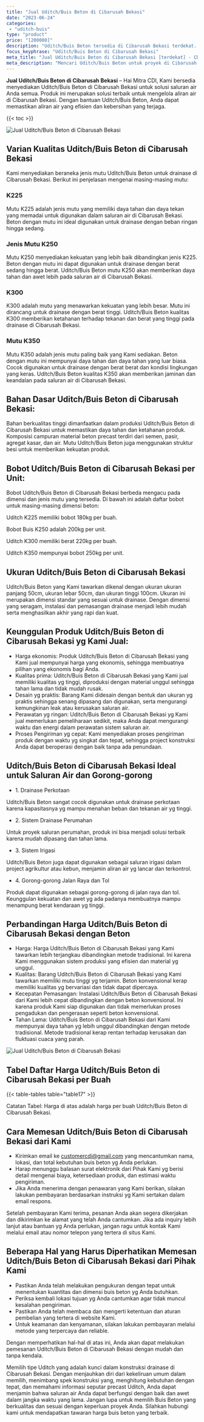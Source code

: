 ```yaml
---
title: "Jual Uditch/Buis Beton di Cibarusah Bekasi"
date: "2023-06-24"
categories:
 - "uditch-buis"
type: "product"
price: "[200000]"
description: "Uditch/Buis Beton tersedia di Cibarusah Bekasi terdekat. Uditch/Buis Beton ini umumnya digunakan dalam proyek konstruksi sebagai saluran drainase yang efisien dan berkualitas tinggi. Silakan kontak kami untuk keterangan lebih lanjut."
focus_keyphrase: "Uditch/Buis Beton di Cibarusah Bekasi"
meta_title: "Jual Uditch/Buis Beton di Cibarusah Bekasi [terdekat] - CDI"
meta_description: "Mencari Uditch/Buis Beton untuk proyek di Cibarusah Bekasi? Kami menyediakan Uditch/Buis Beton yang berkualitas untuk konstruksi saluran pembuangan. Dapatkan penawaran terbaik sekarang."
---
```


**Jual Uditch/Buis Beton di Cibarusah Bekasi** – Hai Mitra CDI, Kami bersedia menyediakan Uditch/Buis Beton di Cibarusah Bekasi untuk solusi saluran air Anda semua. Produk ini merupakan solusi terbaik untuk mengelola aliran air di Cibarusah Bekasi. Dengan bantuan Uditch/Buis Beton, Anda dapat memastikan aliran air yang efisien dan kebersihan yang terjaga.

{{< toc >}}

![Jual Uditch/Buis Beton di Cibarusah Bekasi](/images/uditch-buis/uditch-beton-11.jpg)

## Varian Kualitas Uditch/Buis Beton di Cibarusah Bekasi

Kami menyediakan beraneka jenis mutu Uditch/Buis Beton untuk drainase di Cibarusah Bekasi. Berikut ini penjelasan mengenai masing-masing mutu:

### K225

Mutu K225 adalah jenis mutu yang memiliki daya tahan dan daya tekan yang memadai untuk digunakan dalam saluran air di Cibarusah Bekasi. Beton dengan mutu ini ideal digunakan untuk drainase dengan beban ringan hingga sedang.

### Jenis Mutu K250

Mutu K250 menyediakan kekuatan yang lebih baik dibandingkan jenis K225. Beton dengan mutu ini dapat digunakan untuk drainase dengan berat sedang hingga berat. Uditch/Buis Beton mutu K250 akan memberikan daya tahan dan awet lebih pada saluran air di Cibarusah Bekasi.

### K300

K300 adalah mutu yang menawarkan kekuatan yang lebih besar. Mutu ini dirancang untuk drainase dengan berat tinggi. Uditch/Buis Beton kualitas K300 memberikan ketahanan terhadap tekanan dan berat yang tinggi pada drainase di Cibarusah Bekasi.

### Mutu K350

Mutu K350 adalah jenis mutu paling baik yang Kami sediakan. Beton dengan mutu ini mempunyai daya tahan dan daya tahan yang luar biasa. Cocok digunakan untuk drainase dengan berat berat dan kondisi lingkungan yang keras. Uditch/Buis Beton kualitas K350 akan memberikan jaminan dan keandalan pada saluran air di Cibarusah Bekasi.

## Bahan Dasar Uditch/Buis Beton di Cibarusah Bekasi:

Bahan berkualitas tinggi dimanfaatkan dalam produksi Uditch/Buis Beton di Cibarusah Bekasi untuk memastikan daya tahan dan ketahanan produk. Komposisi campuran material beton precast terdiri dari semen, pasir, agregat kasar, dan air. Mutu Uditch/Buis Beton juga menggunakan struktur besi untuk memberikan kekuatan produk.

## Bobot Uditch/Buis Beton di Cibarusah Bekasi per Unit:

Bobot Uditch/Buis Beton di Cibarusah Bekasi berbeda mengacu pada dimensi dan jenis mutu yang tersedia. Di bawah ini adalah daftar bobot untuk masing-masing dimensi beton:

Uditch K225 memiliki bobot 180kg per buah.

Bobot Buis K250 adalah 200kg per unit.

Uditch K300 memiliki berat 220kg per buah.

Uditch K350 mempunyai bobot 250kg per unit.

## Ukuran Uditch/Buis Beton di Cibarusah Bekasi

Uditch/Buis Beton yang Kami tawarkan dikenal dengan ukuran ukuran panjang 50cm, ukuran lebar 50cm, dan ukuran tinggi 100cm. Ukuran ini merupakan dimensi standar yang sesuai untuk drainase. Dengan dimensi yang seragam, instalasi dan pemasangan drainase menjadi lebih mudah serta menghasilkan akhir yang rapi dan kuat.

## Keunggulan Produk Uditch/Buis Beton di Cibarusah Bekasi yg Kami Jual:

*   Harga ekonomis: Produk Uditch/Buis Beton di Cibarusah Bekasi yang Kami jual mempunyai harga yang ekonomis, sehingga membuatnya pilihan yang ekonomis bagi Anda.
*   Kualitas prima: Uditch/Buis Beton di Cibarusah Bekasi yang Kami jual memiliki kualitas yg tinggi, diproduksi dengan material unggul sehingga tahan lama dan tidak mudah rusak.
*   Desain yg praktis: Barang Kami didesain dengan bentuk dan ukuran yg praktis sehingga senang dipasang dan digunakan, serta mengurangi kemungkinan leak atau kerusakan saluran air.
*   Perawatan yg ringan: Uditch/Buis Beton di Cibarusah Bekasi yg Kami jual memerlukan pemeliharaan sedikit, maka Anda dapat mengurangi waktu dan energi dalam perawatan sistem saluran air.
*   Proses Pengiriman yg cepat: Kami menyediakan proses pengiriman produk dengan waktu yg singkat dan tepat, sehingga project konstruksi Anda dapat beroperasi dengan baik tanpa ada penundaan.

## Uditch/Buis Beton di Cibarusah Bekasi Ideal untuk Saluran Air dan Gorong-gorong

*   1\. Drainase Perkotaan

Uditch/Buis Beton sangat cocok digunakan untuk drainase perkotaan karena kapasitasnya yg mampu menahan beban dan tekanan air yg tinggi.
*   2\. Sistem Drainase Perumahan

Untuk proyek saluran perumahan, produk ini bisa menjadi solusi terbaik karena mudah dipasang dan tahan lama.
*   3\. Sistem Irigasi

Uditch/Buis Beton juga dapat digunakan sebagai saluran irigasi dalam project agrikultur atau kebun, menjamin aliran air yg lancar dan terkontrol.
*   4\. Gorong-gorong Jalan Raya dan Tol

Produk dapat digunakan sebagai gorong-gorong di jalan raya dan tol. Keunggulan kekuatan dan awet yg ada padanya membuatnya mampu menampung berat kendaraan yg tinggi.

## Perbandingan Harga Uditch/Buis Beton di Cibarusah Bekasi dengan Beton

*   Harga: Harga Uditch/Buis Beton di Cibarusah Bekasi yang Kami tawarkan lebih terjangkau dibandingkan metode tradisional. Ini karena Kami menggunakan sistem produksi yang efisien dan material yg unggul.
*   Kualitas: Barang Uditch/Buis Beton di Cibarusah Bekasi yang Kami tawarkan memiliki mutu tinggi yg terjamin. Beton konvensional kerap memiliki kualitas yg bervariasi dan tidak dapat dipercaya.
*   Kecepatan Pemasangan: Instalasi Uditch/Buis Beton di Cibarusah Bekasi dari Kami lebih cepat dibandingkan dengan beton konvensional. Ini karena produk Kami siap digunakan dan tidak memerlukan proses pengadukan dan pengerasan seperti beton konvensional.
*   Tahan Lama: Uditch/Buis Beton di Cibarusah Bekasi dari Kami mempunyai daya tahan yg lebih unggul dibandingkan dengan metode tradisional. Metode tradisional kerap rentan terhadap kerusakan dan fluktuasi cuaca yang parah.

![Jual Uditch/Buis Beton di Cibarusah Bekasi](/images/uditch-buis/buis-beton-21.jpg)

## Tabel Daftar Harga Uditch/Buis Beton di Cibarusah Bekasi per Buah

{{< table-tables table="table17" >}}

Catatan Tabel: Harga di atas adalah harga per buah Uditch/Buis Beton di Cibarusah Bekasi.

## Cara Memesan Uditch/Buis Beton di Cibarusah Bekasi dari Kami

*   Kirimkan email ke customercdi@gmail.com yang mencantumkan nama, lokasi, dan total kebutuhan buis beton yg Anda perlukan.
*   Harap menunggu balasan surat elektronik dari Pihak Kami yg berisi detail mengenai biaya, ketersediaan produk, dan estimasi waktu pengiriman.
*   Jika Anda menerima dengan penawaran yang Kami berikan, silakan lakukan pembayaran berdasarkan instruksi yg Kami sertakan dalam email respons.

Setelah pembayaran Kami terima, pesanan Anda akan segera dikerjakan dan dikirimkan ke alamat yang telah Anda cantumkan. Jika ada inquiry lebih lanjut atau bantuan yg Anda perlukan, jangan ragu untuk kontak Kami melalui email atau nomor telepon yang tertera di situs Kami.

## Beberapa Hal yang Harus Diperhatikan Memesan Uditch/Buis Beton di Cibarusah Bekasi dari Pihak Kami

*   Pastikan Anda telah melakukan pengukuran dengan tepat untuk menentukan kuantitas dan dimensi buis beton yg Anda butuhkan.
*   Periksa kembali lokasi tujuan yg Anda cantumkan agar tidak muncul kesalahan pengiriman.
*   Pastikan Anda telah membaca dan mengerti ketentuan dan aturan pembelian yang tertera di website Kami.
*   Untuk keamanan dan kenyamanan, silakan lakukan pembayaran melalui metode yang terpercaya dan reliable.

Dengan memperhatikan hal-hal di atas ini, Anda akan dapat melakukan pemesanan Uditch/Buis Beton di Cibarusah Bekasi dengan mudah dan tanpa kendala.

Memilih tipe Uditch yang adalah kunci dalam konstruksi drainase di Cibarusah Bekasi. Dengan menjauhkan diri dari kekeliruan umum dalam memilih, menimbang spek konstruksi yang, menghitung kebutuhan dengan tepat, dan memahami informasi seputar precast Uditch, Anda dapat menjamin bahwa saluran air Anda dapat berfungsi dengan baik dan awet dalam jangka waktu yang lama. Jangan lupa untuk memilih Buis Beton yang berkualitas dan sesuai dengan keperluan proyek Anda. Silahkan hubungi kami untuk mendapatkan tawaran harga buis beton yang terbaik.